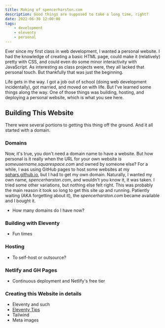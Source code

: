 ```yaml
---
title: Making of spencerharston.com
description: Good things are supposed to take a long time, right?
date: 2022-06-30 12:00:00
tags:
    - development
    - eleventy
    - personal
---
```


Ever since my first class in web development, I wanted a personal website. I had the knowledge of creating a basic HTML page, could make it (relatively) pretty with CSS, and could even do some minor interactivity with JavaScript. As interesting as class projects were, they all lacked that personal touch. But thankfully that was just the beginning.

Life gets in the way. I got a job out of school (doing web development incidentally), got married, and moved on with life. But I've learned some things along the way. One of those things was building, hosting, and deploying a personal website, which is what you see here.

## Building This Website

There were several portions to getting this thing off the ground. And it all started with a domain.

### Domains

Now, it's true, you don't need a domain name to have a website. But how personal is it really when the URL for your own website is *someusername.squarespace.com* and owned by someone else? For a while, I was using GitHub pages to host some websites at my [sphars.github.io](https://sphars.github.io), but I had to get my own domain. Naturally, I wanted my own name, *spencerharston.com*, and wouldn't you know it, it was taken. I tried some other variations, but nothing else felt right. This was probably the main reason it took so long to get this site up and running. Patiently waiting (AKA forgetting about it), the *spencerharston.com* became available and I bought it.

 * How many domains do I have now?

### Building with Eleventy
 * Fun times
### Hosting
 * To self-host or outsource?
### Netlify and GH Pages
 * Continuous deployment and Netlify's free tier
### Creating this Website in details
 * Eleventy and such
 * [Eleventy Tips](/posts/eleventy-tips/)
 * Tailwind
 * Meta images
